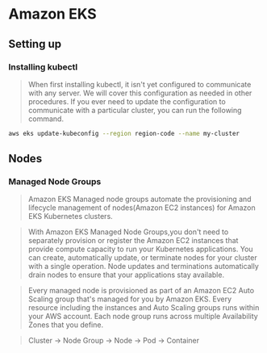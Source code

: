 # Amazon EKS
## Setting up
### Installing kubectl
> When first installing kubectl, it isn't yet configured to communicate with any server. We will cover this configuration as needed in other procedures. If you ever need to update the configuration to communicate with a particular cluster, you can run the following command. 
```bash
aws eks update-kubeconfig --region region-code --name my-cluster
```
## Nodes
### Managed Node Groups
> Amazon EKS Managed node groups automate the provisioning and lifecycle management of nodes(Amazon EC2 instances) for Amazon EKS Kubernetes clusters.

> With Amazon EKS Managed Node Groups,you don't need to separately provision or register the Amazon EC2 instances that provide compute capacity to run your Kubernetes applications. You can create, automatically update, or terminate nodes for your cluster with a single operation. Node updates and terminations automatically drain nodes to ensure that your applications stay available.

> Every managed node is provisioned as part of an Amazon EC2 Auto Scaling group that's managed for you by Amazon EKS. Every resource including the instances and Auto Scaling groups runs within your AWS account. Each node group runs across multiple Availability Zones that you define.

> Cluster -> Node Group -> Node -> Pod -> Container